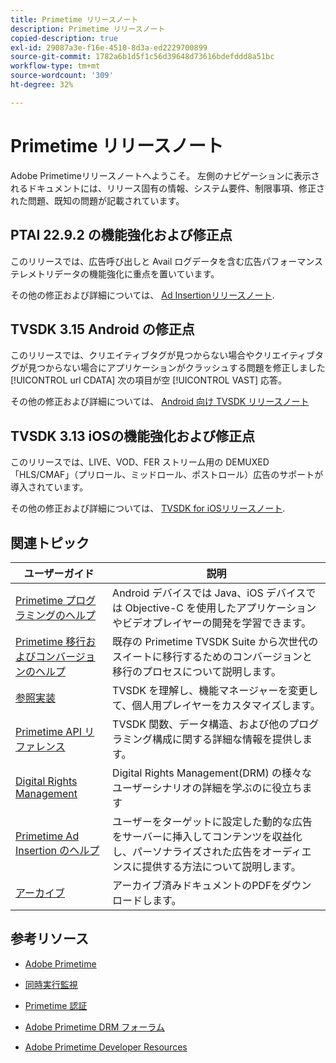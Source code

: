 ```yaml
---
title: Primetime リリースノート
description: Primetime リリースノート
copied-description: true
exl-id: 29087a3e-f16e-4510-8d3a-ed2229700899
source-git-commit: 1782a6b1d5f1c56d39648d73616bdefddd8a51bc
workflow-type: tm+mt
source-wordcount: '309'
ht-degree: 32%

---
```


# Primetime リリースノート

Adobe Primetimeリリースノートへようこそ。 左側のナビゲーションに表示されるドキュメントには、リリース固有の情報、システム要件、制限事項、修正された問題、既知の問題が記載されています。

## PTAI 22.9.2 の機能強化および修正点

このリリースでは、広告呼び出しと Avail ログデータを含む広告パフォーマンステレメトリデータの機能強化に重点を置いています。

その他の修正および詳細については、 [Ad Insertionリリースノート](/help/release-notes/ptai-22x-release-notes.md).

## TVSDK 3.15 Android の修正点

このリリースでは、クリエイティブタグが見つからない場合やクリエイティブタグが見つからない場合にアプリケーションがクラッシュする問題を修正しました [!UICONTROL url CDATA] 次の項目が空 [!UICONTROL VAST] 応答。

その他の修正および詳細については、 [Android 向け TVSDK リリースノート](/help/release-notes/tvsdk-3x-android.md)

## TVSDK 3.13 iOSの機能強化および修正点

このリリースでは、LIVE、VOD、FER ストリーム用の DEMUXED「HLS/CMAF」（プリロール、ミッドロール、ポストロール）広告のサポートが導入されています。

その他の修正および詳細については、 [TVSDK for iOSリリースノート](../release-notes/tvsdk-3x-ios.md).

## 関連トピック

| ユーザーガイド | 説明 |
|--- |--- |
| [Primetime プログラミングのヘルプ](/help/programming/home.md) | Android デバイスでは Java、iOS デバイスでは Objective-C を使用したアプリケーションやビデオプレイヤーの開発を学習できます。 |
| [Primetime 移行およびコンバージョンのヘルプ](/help/migration-guides/home.md) | 既存の Primetime TVSDK Suite から次世代のスイートに移行するためのコンバージョンと移行のプロセスについて説明します。 |
| [参照実装](/help/android-reference-implementation/home.md) | TVSDK を理解し、機能マネージャーを変更して、個人用プレイヤーをカスタマイズします。 |
| [Primetime API リファレンス](/help/reference/api-references.md) | TVSDK 関数、データ構造、および他のプログラミング構成に関する詳細な情報を提供します。 |
| [Digital Rights Management](/help/digital-rights-management/home.md) | Digital Rights Management(DRM) の様々なユーザーシナリオの詳細を学ぶのに役立ちます |
| [Primetime Ad Insertion のヘルプ](/help/primetime-ad-insertion/home.md) | ユーザーをターゲットに設定した動的な広告をサーバーに挿入してコンテンツを収益化し、パーソナライズされた広告をオーディエンスに提供する方法について説明します。 |
| [アーカイブ](https://helpx.adobe.com/primetime/archives.html) | アーカイブ済みドキュメントのPDFをダウンロードします。 |

## 参考リソース

* [Adobe Primetime](https://www.adobe.com/in/marketing/primetime.html)

* [同時実行監視](https://tve.helpdocsonline.com/concurrency-monitoring-introduction)

* [Primetime 認証](https://tve.helpdocsonline.com/home)

* [Adobe Primetime DRM フォーラム](https://forums.adobe.com/community/adobe_access)

* [Adobe Primetime Developer Resources](https://www.adobe.com/devnet/primetime.html)
